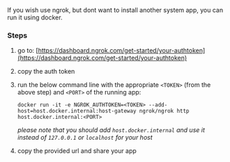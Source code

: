 <!--
.. title: how use ngrok run inside docker
.. slug: how-use-ngrok-run-inside-docker
.. date: 2025-09-07 16:15:32 UTC+02:00
.. tags: ngrok,docker,localhost,development
.. category: development
.. link: 
.. description: 
.. type: text
-->

If you wish use ngrok, but dont want to install another system app, you can run it using docker.

### Steps ###

1. go to: [https://dashboard.ngrok.com/get-started/your-authtoken](https://dashboard.ngrok.com/get-started/your-authtoken)

2. copy the auth token

3. run the below command line with the appropriate `<TOKEN>` (from the above step) and `<PORT>` of the running app:
   ```shell
   docker run -it -e NGROK_AUTHTOKEN=<TOKEN> --add-host=host.docker.internal:host-gateway ngrok/ngrok http host.docker.internal:<PORT>
   ```
   _please note that you should add `host.docker.internal` and use it instead of `127.0.0.1` or `localhost` for your host_

4. copy the provided url and share your app